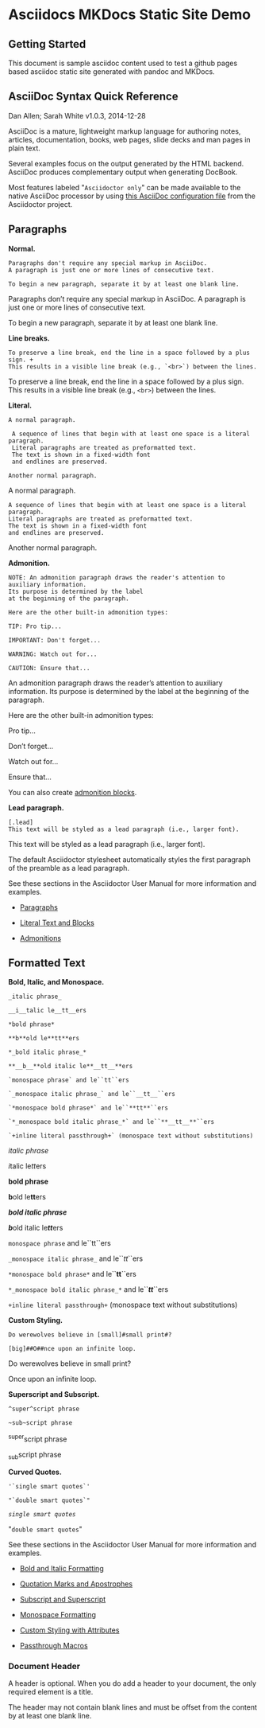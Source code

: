 # Asciidocs MKDocs Static Site Demo

## Getting Started

This document is sample asciidoc content used to test a github pages based asciidoc static site generated with pandoc and MKDocs.

## AsciiDoc Syntax Quick Reference

Dan Allen; Sarah White
v1.0.3, 2014-12-28

AsciiDoc is a mature, lightweight markup language for authoring notes, articles, documentation, books, web pages, slide decks and man pages in plain text.

Several examples focus on the output generated by the HTML backend.
AsciiDoc produces complementary output when generating DocBook.

Most features labeled "`Asciidoctor only`" can be made available to the native AsciiDoc processor by using [this AsciiDoc configuration file](https://github.com/asciidoctor/asciidoctor/blob/master/compat/asciidoc.conf) from the Asciidoctor project.

## Paragraphs

**Normal.**

    Paragraphs don't require any special markup in AsciiDoc.
    A paragraph is just one or more lines of consecutive text.

    To begin a new paragraph, separate it by at least one blank line.

Paragraphs don’t require any special markup in AsciiDoc.
A paragraph is just one or more lines of consecutive text.

To begin a new paragraph, separate it by at least one blank line.

**Line breaks.**

    To preserve a line break, end the line in a space followed by a plus sign. +
    This results in a visible line break (e.g., `<br>`) between the lines.

To preserve a line break, end the line in a space followed by a plus sign.  
This results in a visible line break (e.g., `<br>`) between the lines.

**Literal.**

    A normal paragraph.

     A sequence of lines that begin with at least one space is a literal paragraph.
     Literal paragraphs are treated as preformatted text.
     The text is shown in a fixed-width font
     and endlines are preserved.

    Another normal paragraph.

A normal paragraph.

    A sequence of lines that begin with at least one space is a literal paragraph.
    Literal paragraphs are treated as preformatted text.
    The text is shown in a fixed-width font
    and endlines are preserved.

Another normal paragraph.

**Admonition.**

    NOTE: An admonition paragraph draws the reader's attention to
    auxiliary information.
    Its purpose is determined by the label
    at the beginning of the paragraph.

    Here are the other built-in admonition types:

    TIP: Pro tip...

    IMPORTANT: Don't forget...

    WARNING: Watch out for...

    CAUTION: Ensure that...

An admonition paragraph draws the reader’s attention to
auxiliary information.
Its purpose is determined by the label
at the beginning of the paragraph.

Here are the other built-in admonition types:

Pro tip…​

Don’t forget…​

Watch out for…​

Ensure that…​

You can also create [admonition blocks](#admon-bl).

**Lead paragraph.**

    [.lead]
    This text will be styled as a lead paragraph (i.e., larger font).

This text will be styled as a lead paragraph (i.e., larger font).

The default Asciidoctor stylesheet automatically styles the first paragraph of the preamble as a lead paragraph.

See these sections in the Asciidoctor User Manual for more information and examples.

-   [Paragraphs](http://asciidoctor.org/docs/user-manual/#paragraph)

-   [Literal Text and Blocks](http://asciidoctor.org/docs/user-manual/#literal-text-and-blocks)

-   [Admonitions](http://asciidoctor.org/docs/user-manual/#admonition)

## Formatted Text

**Bold, Italic, and Monospace.**

    _italic phrase_

    __i__talic le__tt__ers

    *bold phrase*

    **b**old le**tt**ers

    *_bold italic phrase_*

    **__b__**old italic le**__tt__**ers

    `monospace phrase` and le``tt``ers

    `_monospace italic phrase_` and le``__tt__``ers

    `*monospace bold phrase*` and le``**tt**``ers

    `*_monospace bold italic phrase_*` and le``**__tt__**``ers

    `+inline literal passthrough+` (monospace text without substitutions)

*italic phrase*

*i*talic le*tt*ers

**bold phrase**

**b**old le**tt**ers

***bold italic phrase***

***b***old italic le***tt***ers

`monospace phrase` and le\`\`tt\`\`ers

`_monospace italic phrase_` and le\`\`*tt*\`\`ers

`*monospace bold phrase*` and le\`\`**tt**\`\`ers

`*_monospace bold italic phrase_*` and le\`\`***tt***\`\`ers

`+inline literal passthrough+` (monospace text without substitutions)

**Custom Styling.**

    Do werewolves believe in [small]#small print#?

    [big]##O##nce upon an infinite loop.

Do werewolves believe in small print?

Once upon an infinite loop.

**Superscript and Subscript.**

    ^super^script phrase

    ~sub~script phrase

<sup>super</sup>script phrase

<sub>sub</sub>script phrase

**Curved Quotes.**

    '`single smart quotes`'

    "`double smart quotes`"

*`single smart quotes`*

"`double smart quotes`"

See these sections in the Asciidoctor User Manual for more information and examples.

-   [Bold and Italic Formatting](http://asciidoctor.org/docs/user-manual/#bold-and-italic)

-   [Quotation Marks and Apostrophes](http://asciidoctor.org/docs/user-manual/#quotation-marks-and-apostrophes)

-   [Subscript and Superscript](http://asciidoctor.org/docs/user-manual/#subscript-and-superscript)

-   [Monospace Formatting](http://asciidoctor.org/docs/user-manual/#monospace)

-   [Custom Styling with Attributes](http://asciidoctor.org/docs/user-manual/#custom-styling-with-attributes)

-   [Passthrough Macros](http://asciidoctor.org/docs/user-manual/#passthrough-macros)

### Document Header

A header is optional.
When you do add a header to your document, the only required element is a title.

The header may not contain blank lines and must be offset from the content by at least one blank line.
